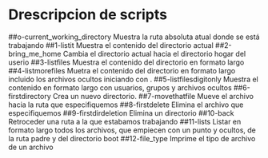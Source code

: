 # Drescripcion de scripts
##o-current_working_directory
Muestra la ruta absoluta atual donde se está trabajando
##1-listit
Muestra el contenido del directorio actual
##2-bring_me_home
Cambia el directorio actual hacia el directorio hogar del userio
##3-listfiles
Muestra el contenido del directorio en formato largo
##4-listmorefiles
Muetra el contenido del directorio en formato largo incluido los archivos ocultos iniciando con .
##5-listfilesdigitonly
Muestra el contenido en formato largo con usuarios, grupos y archivos ocultos
##6-firstdirectory
Crea un nuevo directorio.
##7-movethatfile
Mueve el archivo hacia la ruta que especifiquemos
##8-firstdelete
Elimina el archivo que especifiquemos
##9-firstdirdeletion
Elimina un directorio
##10-back
Retroceder una ruta a la que estabamos trabajando
##11-lists
Listar en formato largo todos los archivos, que empiecen con un punto y ocultos, de la ruta padre y del directorio boot
##12-file_type
Imprime el tipo de archivo de un archivo

